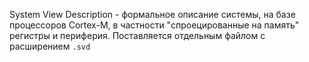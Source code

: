 System View Description - формальное описание системы, на базе процессоров Cortex-M, в частности "спроецированные на память" регистры и периферия.
Поставляется отдельным файлом с расширением `.svd`
